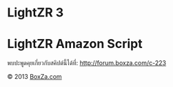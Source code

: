 LightZR 3
=======
LightZR Amazon Script
=======

พบปะพูดคุยเกี่ยวกับสคิปต์นี้ได้ที่:  http://forum.boxza.com/c-223

&copy; 2013 <a href="http://boxza.com">BoxZa.com</a>
